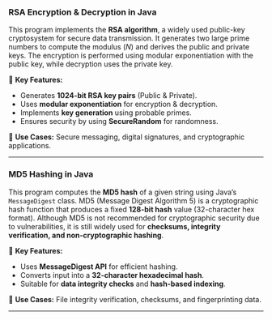 ### **RSA Encryption & Decryption in Java**  
This program implements the **RSA algorithm**, a widely used public-key cryptosystem for secure data transmission. It generates two large prime numbers to compute the modulus (*N*) and derives the public and private keys. The encryption is performed using modular exponentiation with the public key, while decryption uses the private key.  

🔹 **Key Features:**  
- Generates **1024-bit RSA key pairs** (Public & Private).  
- Uses **modular exponentiation** for encryption & decryption.  
- Implements **key generation** using probable primes.  
- Ensures security by using **SecureRandom** for randomness.  

📌 **Use Cases:** Secure messaging, digital signatures, and cryptographic applications.  

---

### **MD5 Hashing in Java**  
This program computes the **MD5 hash** of a given string using Java’s `MessageDigest` class. MD5 (Message Digest Algorithm 5) is a cryptographic hash function that produces a fixed **128-bit hash** value (32-character hex format). Although MD5 is not recommended for cryptographic security due to vulnerabilities, it is still widely used for **checksums, integrity verification, and non-cryptographic hashing**.  

🔹 **Key Features:**  
- Uses **MessageDigest API** for efficient hashing.  
- Converts input into a **32-character hexadecimal hash**.  
- Suitable for **data integrity checks** and **hash-based indexing**.  

📌 **Use Cases:** File integrity verification, checksums, and fingerprinting data.  

---
